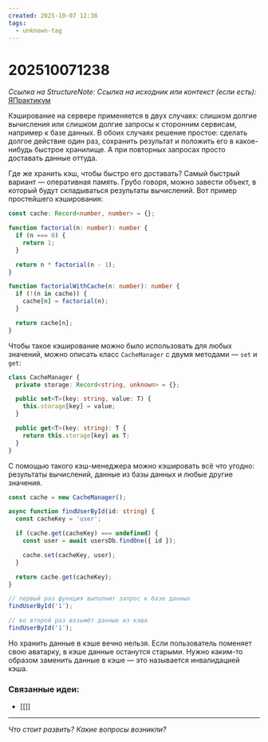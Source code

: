 ```yaml
---
created: 2025-10-07 12:38
tags:
  - unknown-tag
---
```

# 202510071238
*Ссылка на StructureNote:*
*Ссылка на исходник или контекст (если есть):*  [ЯПрактикум](https://practicum.yandex.ru/trainer/backend-nodejs/lesson/c853ccd2-0bf3-4f5d-9bb9-b319db84e934/task/b04bd35c-bf4e-48f0-9512-98d11fa8c2c8/)

Кэширование на сервере применяется в двух случаях: слишком долгие вычисления или слишком долгие запросы к сторонним сервисам, например к базе данных. В обоих случаях решение простое: сделать долгое действие один раз, сохранить результат и положить его в какое-нибудь быстрое хранилище. А при повторных запросах просто доставать данные оттуда.

Где же хранить кэш, чтобы быстро его доставать? Самый быстрый вариант — оперативная память. Грубо говоря, можно завести объект, в который будут складываться результаты вычислений. Вот пример простейшего кэширования:
```ts
const cache: Record<number, number> = {};

function factorial(n: number): number {
  if (n === 0) {
    return 1;
  }

  return n * factorial(n - 1);
}

function factorialWithCache(n: number): number {
  if (!(n in cache)) {
    cache[n] = factorial(n);
  }

  return cache[n];
}
```
Чтобы такое кэширование можно было использовать для любых значений, можно описать класс `CacheManager` с двумя методами — `set` и `get`:
```ts
class CacheManager {
  private storage: Record<string, unknown> = {};

  public set<T>(key: string, value: T) {
    this.storage[key] = value;
  }

  public get<T>(key: string): T {
    return this.storage[key] as T;
  }
}
```
С помощью такого кэш-менеджера можно кэшировать всё что угодно: результаты вычислений, данные из базы данных и любые другие значения.
```ts
const cache = new CacheManager(); 

async function findUserById(id: string) {
  const cacheKey = 'user';

  if (cache.get(cacheKey) === undefined) {
    const user = await usersDb.findOne({ id });

    cache.set(cacheKey, user);
  }

  return cache.get(cacheKey);
}

// первый раз функция выполнит запрос к базе данных
findUserById('1');

// во второй раз возьмёт данные из кэша
findUserById('1');
```
Но хранить данные в кэше вечно нельзя. Если пользователь поменяет свою аватарку, в кэше данные останутся старыми. Нужно каким-то образом заменить данные в кэше — это называется инвалидацией кэша.
### Связанные идеи:
* [[]]
---

*Что стоит развить? Какие вопросы возникли?*